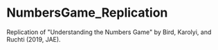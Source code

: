 # NumbersGame_Replication
Replication of "Understanding the Numbers Game" by Bird, Karolyi, and Ruchti (2019, JAE).
